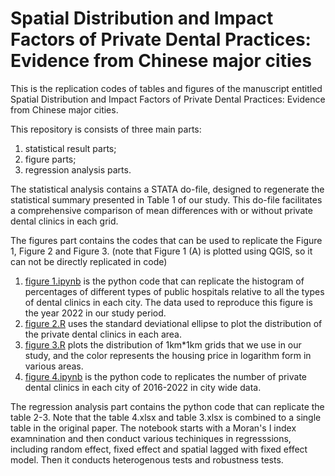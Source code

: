 # Spatial Distribution and Impact Factors of Private Dental Practices: Evidence from Chinese major cities

This is the replication codes of tables and figures of the manuscript entitled Spatial Distribution and Impact Factors of Private Dental Practices: Evidence from Chinese major cities.

This repository is consists of three main parts:

1. statistical result parts;
2. figure parts;
3. regression analysis parts.

The statistical analysis contains a STATA do-file, designed to regenerate the statistical summary presented in Table 1 of our study. This do-file facilitates a comprehensive comparison of mean differences with or without private dental clinics in each grid.

The figures part contains the codes that can be used to replicate the Figure 1, Figure 2 and Figure 3. (note that Figure 1 (A) is plotted using QGIS, so it can not be directly replicated in code)

1. [figure 1.ipynb](https://github.com/Sergio666zxy/Spatial-Distribution-and-Impact-Factors-of-Private-Dental-Practices-Evidence-from-China/blob/main/figures/figure%201.ipynb) is the python code that can replicate the histogram of percentages of different types of public hospitals relative to all the types of dental clinics in each city. The data used to reproduce this figure is the year 2022 in our study period.
2. [figure 2.R](https://github.com/Sergio666zxy/Spatial-Distribution-and-Impact-Factors-of-Private-Dental-Practices-Evidence-from-China/blob/main/figures/figure%202.R) uses the standard deviational ellipse to plot the distribution of the private dental clinics in each area.
3. [figure 3.R](https://github.com/Sergio666zxy/Spatial-Distribution-and-Impact-Factors-of-Private-Dental-Practices-Evidence-from-China/blob/main/figures/figure%203.R) plots the distribution of 1km*1km grids that we use in our study, and the color represents the housing price in logarithm form in various areas.
4. [figure 4.ipynb](https://github.com/Sergio666zxy/Spatial-Distribution-and-Impact-Factors-of-Private-Dental-Practices-Evidence-from-China/blob/main/figures/figure%204.ipynb) is the python code to replicates the number of private dental clinics in each city of 2016-2022 in city wide data.

The regression analysis part contains the python code that can replicate the table 2-3. Note that the table 4.xlsx and table 3.xlsx is combined to a single table in the original paper. The notebook starts with a Moran's I index examnination and then conduct various techiniques in regresssions, including random effect, fixed effect and spatial lagged with fixed effect model. Then it conducts heterogenous tests and robustness tests.
